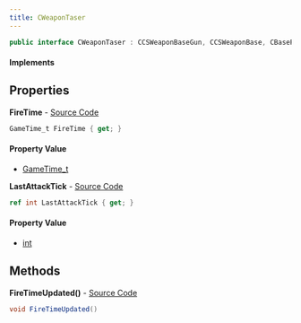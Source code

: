 ```yaml
---
title: CWeaponTaser
---
```


```csharp
public interface CWeaponTaser : CCSWeaponBaseGun, CCSWeaponBase, CBasePlayerWeapon, CEconEntity, CBaseFlex, CBaseAnimGraph, CBaseModelEntity, CBaseEntity, CEntityInstance, ISchemaClass<CEntityInstance>, ISchemaClass<CBaseEntity>, ISchemaClass<CBaseModelEntity>, ISchemaClass<CBaseAnimGraph>, ISchemaClass<CBaseFlex>, ISchemaClass<CEconEntity>, ISchemaClass<CBasePlayerWeapon>, ISchemaClass<CCSWeaponBase>, ISchemaClass<CCSWeaponBaseGun>, ISchemaClass<CWeaponTaser>, ISchemaField, ISchemaClass, INativeHandle
```

#### Implements

## Properties

**FireTime** - [Source Code](https://github.com/swiftly-solution/swiftlys2/blob/main/managed/src/SwiftlyS2.Generated/Schemas/Interfaces/CWeaponTaser.cs#L16)

```csharp
GameTime_t FireTime { get; }
```

#### Property Value

- [GameTime_t](/docs/api/shared/schemadefinitions/gametime_t)

**LastAttackTick** - [Source Code](https://github.com/swiftly-solution/swiftlys2/blob/main/managed/src/SwiftlyS2.Generated/Schemas/Interfaces/CWeaponTaser.cs#L18)

```csharp
ref int LastAttackTick { get; }
```

#### Property Value

- [int](https://learn.microsoft.com/dotnet/api/system.int32)

## Methods

**FireTimeUpdated()** - [Source Code](https://github.com/swiftly-solution/swiftlys2/blob/main/managed/src/SwiftlyS2.Generated/Schemas/Interfaces/CWeaponTaser.cs#L20)

```csharp
void FireTimeUpdated()
```

